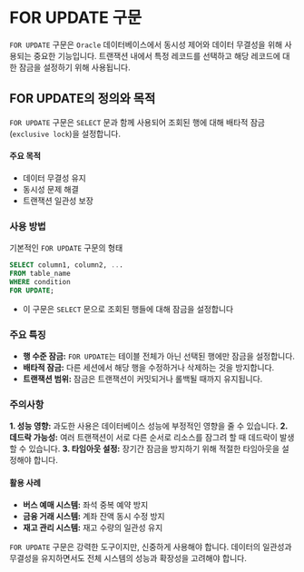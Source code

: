 # FOR UPDATE 구문

`FOR UPDATE` 구문은 `Oracle` 데이터베이스에서 동시성 제어와 데이터 무결성을 위해 사용되는 중요한 기능입니다.
트랜잭션 내에서 특정 레코드를 선택하고 해당 레코드에 대한 잠금을 설정하기 위해 사용됩니다.

## FOR UPDATE의 정의와 목적

`FOR UPDATE` 구문은 `SELECT` 문과 함께 사용되어 조회된 행에 대해 배타적 잠금(`exclusive lock`)을 설정합니다.

#### 주요 목적

- 데이터 무결성 유지
- 동시성 문제 해결
- 트랜잭션 일관성 보장

### 사용 방법

기본적인 `FOR UPDATE` 구문의 형태

```sql
SELECT column1, column2, ...
FROM table_name
WHERE condition
FOR UPDATE;
```

- 이 구문은 `SELECT` 문으로 조회된 행들에 대해 잠금을 설정합니다

### 주요 특징

- **행 수준 잠금:** `FOR UPDATE`는 테이블 전체가 아닌 선택된 행에만 잠금을 설정합니다.
- **배타적 잠금:** 다른 세션에서 해당 행을 수정하거나 삭제하는 것을 방지합니다.
- **트랜잭션 범위:** 잠금은 트랜잭션이 커밋되거나 롤백될 때까지 유지됩니다.

### 주의사항

**1. 성능 영향:** 과도한 사용은 데이터베이스 성능에 부정적인 영향을 줄 수 있습니다.
**2. 데드락 가능성:** 여러 트랜잭션이 서로 다른 순서로 리소스를 잠그려 할 때 데드락이 발생할 수 있습니다.
**3. 타임아웃 설정:** 장기간 잠금을 방지하기 위해 적절한 타임아웃을 설정해야 합니다.

#### 활용 사례

- **버스 예매 시스템:** 좌석 중복 예약 방지
- **금융 거래 시스템:** 계좌 잔액 동시 수정 방지
- **재고 관리 시스템:** 재고 수량의 일관성 유지

`FOR UPDATE` 구문은 강력한 도구이지만, 신중하게 사용해야 합니다.
데이터의 일관성과 무결성을 유지하면서도 전체 시스템의 성능과 확장성을 고려해야 합니다.
